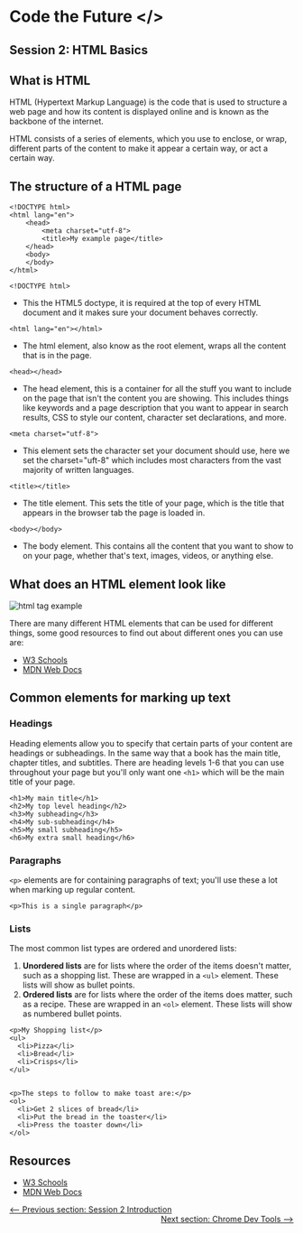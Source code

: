 # Code the Future </>

## Session 2: HTML Basics

## What is HTML

HTML (Hypertext Markup Language) is the code that is used to structure a web page and how its content is displayed online and is known as the backbone of the internet.

HTML consists of a series of elements, which you use to enclose, or wrap, different parts of the content to make it appear a certain way, or act a certain way.

## The structure of a HTML page

    <!DOCTYPE html>
    <html lang="en">
        <head>
    	    <meta charset="utf-8">
    	    <title>My example page</title>
        </head>
        <body>
        </body>
    </html>

`<!DOCTYPE html>`

- This the HTML5 doctype, it is required at the top of every HTML document and it makes sure your document behaves correctly.

`<html lang="en"></html>`

- The html element, also know as the root element, wraps all the content that is in the page.

`<head></head>`

- The head element, this is a container for all the stuff you want to include on the page that isn't the content you are showing. This includes things like keywords and a page description that you want to appear in search results, CSS to style our content, character set declarations, and more.

`<meta charset="utf-8">`

- This element sets the character set your document should use, here we set the charset="uft-8" which includes most characters from the vast majority of written languages.

`<title></title>`

- The title element. This sets the title of your page, which is the title that appears in the browser tab the page is loaded in.

`<body></body>`

- The body element. This contains all the content that you want to show to on your page, whether that's text, images, videos, or anything else.

## What does an HTML element look like

![html tag example](https://developer.mozilla.org/en-US/docs/Learn/Getting_started_with_the_web/HTML_basics/grumpy-cat-small.png)

There are many different HTML elements that can be used for different things, some good resources to find out about different ones you can use are:

<ul>
<li><a href='https://www.w3schools.com/tags/default.asp' target='_blank' title="W3 Schools">W3 Schools</a></li>
<li><a href='https://developer.mozilla.org/en-US/docs/Web/HTML/Element' target='_blank' title="MDN Web Docs">MDN Web Docs</a></li>
</ul>

## Common elements for marking up text

### Headings

Heading elements allow you to specify that certain parts of your content are headings or subheadings. In the same way that a book has the main title, chapter titles, and subtitles. There are heading levels 1-6 that you can use throughout your page but you'll only want one `<h1>` which will be the main title of your page.

```
<h1>My main title</h1>
<h2>My top level heading</h2>
<h3>My subheading</h3>
<h4>My sub-subheading</h4>
<h5>My small subheading</h5>
<h6>My extra small heading</h6>
```

### Paragraphs

`<p>` elements are for containing paragraphs of text; you'll use these a lot when marking up regular content.

```
<p>This is a single paragraph</p>
```

### Lists

The most common list types are ordered and unordered lists:

1.  **Unordered lists** are for lists where the order of the items doesn't matter, such as a shopping list. These are wrapped in a `<ul>` element. These lists will show as bullet points.
2.  **Ordered lists** are for lists where the order of the items does matter, such as a recipe. These are wrapped in an `<ol>` element. These lists will show as numbered bullet points.

```
<p>My Shopping list</p>
<ul>
  <li>Pizza</li>
  <li>Bread</li>
  <li>Crisps</li>
</ul>


<p>The steps to follow to make toast are:</p>
<ol>
  <li>Get 2 slices of bread</li>
  <li>Put the bread in the toaster</li>
  <li>Press the toaster down</li>
</ol>

```

## Resources

<ul>
<li><a href='https://www.w3schools.com/tags/default.asp' target='_blank' title="W3 Schools">W3 Schools</a></li>
<li><a href='https://developer.mozilla.org/en-US/docs/Web/HTML/Element' target='_blank' title="MDN Web Docs">MDN Web Docs</a></li>
</ul>

<div style="width: 100%">
<a href='README.md'><-- Previous section: Session 2 Introduction</a>
<div align="right"><a  href='dev_tools.md'>Next section: Chrome Dev Tools --></a></div>
</div>
